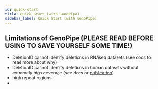 ```yaml
---
id: quick-start
title: Quick Start (with GenoPipe)
sidebar_label: Quick Start (with GenoPipe)
---
```


## Limitations of GenoPipe (PLEASE READ BEFORE USING TO SAVE YOURSELF SOME TIME!)
* DeletionID cannot identify deletions in RNAseq datasets (see docs to read more about why)
* DeletionID cannot identify deletions in human datasets without extremely high coverage (see docs or [publication][paper])
* high repeat regions
* 

[paper]:www.google.com
